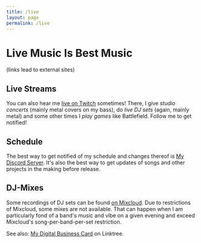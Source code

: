 ```yaml
---
title: /live
layout: page
permalink: /live
---
```


# Live Music Is Best Music

(links lead to external sites)

## Live Streams
You can also hear me <a class="hacky-button-twitch" href="https://www.twitch.tv/grizz_metal">live on Twitch</a> sometimes! There, I give _studio concerts_ (mainly metal covers on my bass), do _live DJ sets_ (again, mainly metal) and some other times I _play games_ like Battlefield. Follow me to get notified!

## Schedule
The best way to get notified of my schedule and changes thereof is <a class="hacky-button-discord" href="example.com">My Discord Server</a>. It's also the best way to get updates of songs and other projects in the making before release.

## DJ-Mixes
Some recordings of DJ sets can be found <a class="hacky-button-mixcloud" href="https://www.mixcloud.com/MetalGrizz">on Mixcloud</a>. Due to restrictions of Mixcloud, some mixes are not available. That can happen when I am particularly fond of a band's music and vibe on a given evening and exceed Mixcloud's song-per-band-per-set restriction.

See also: <a class="hacky-button" href="https://linktr.ee/thebasstronaut">My Digital Business Card</a> on Linktree.